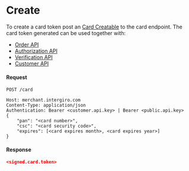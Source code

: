# Create

To create a card token post an [Card Creatable](../../integrate/acquiring/reference.html#creatable-5) to the card endpoint. The card token generated can be used together with: 

- [Order API](../order/create)
- [Authorization API](../../integrate/acquiring/api#authorization)
- [Verification API](../../integrate/acquiring/api#verification)
- [Customer API](../customer/create)

#### Request
``` {1}
POST /card

Host: merchant.intergiro.com
Content-Type: application/json
Authentication: Bearer <customer.api.key> | Bearer <public.api.key>
{
	"pan": "<card number>",
	"csc": "<card security code>",
	"expires": [<card expires month>, <card expires year>]
}
```

#### Response
```json
<signed.card.token>
```
